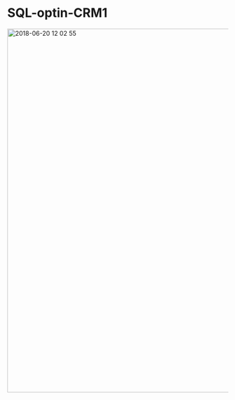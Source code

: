 # SQL-optin-CRM1

<img width="828" alt="2018-06-20 12 02 55" src="https://user-images.githubusercontent.com/28942665/41635112-e9df4fc0-7481-11e8-8155-2a0178fab51f.png">
